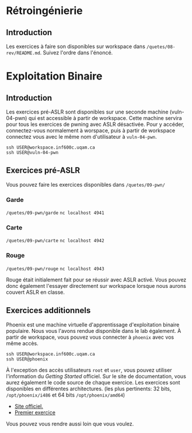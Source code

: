 # Rétroingénierie
## Introduction
Les exercices à faire son disponibles sur workspace dans `/quetes/08-rev/README.md`. Suivez l'ordre dans l'énoncé.
# Exploitation Binaire
## Introduction
Les exercices pré-ASLR sont disponibles sur une seconde machine (vuln-04-pwn) qui est accessible à partir de workspace. Cette machine servira pour tous les exercices de pwning avec ASLR désactivée. Pour y accéder, connectez-vous normalement à worspace, puis à partir de workspace connectez vous avec le même nom d'utilisateur à `vuln-04-pwn`.

```
ssh USER@workspace.inf600c.uqam.ca
ssh USER@vuln-04-pwn
```

## Exercices pré-ASLR
Vous pouvez faire les exercices disponibles dans `/quetes/09-pwn/`

### Garde
`/quetes/09-pwn/garde`
`nc localhost 4941`
### Carte
`/quetes/09-pwn/carte`
`nc localhost 4942`

### Rouge
`/quetes/09-pwn/rouge`
`nc localhost 4943`

Rouge était initialement fait pour se réussir avec ASLR activé. Vous pouvez donc également l'essayer directement sur workspace lorsque nous aurons couvert ASLR en classe.

## Exercices additionnels
Phoenix est une machine virtuelle d'apprentissage d'exploitation binaire populaire. Nous vous l'avons rendue disponible dans le lab également. À partir de workspace, vous pouvez vous connecter à `phoenix` avec vos même accès.

```
ssh USER@workspace.inf600c.uqam.ca
ssh USER@phoenix
```

À l'exception des accès utilisateurs `root` et `user`, vous pouvez utiliser l'information du *Getting Started* officiel. Sur le site de documentation, vous aurez également le code source de chaque exercice. Les exercices sont disponibles en différentes architectures. (les plus pertinents: 32 bits, `/opt/phoenix/i486` et 64 bits `/opt/phoenix/amd64`)

- [Site officiel.](http://exploit.education/phoenix/getting-started/)
- [Premier exercice](http://exploit.education/phoenix/stack-zero/)

Vous pouvez vous rendre aussi loin que vous voulez.
